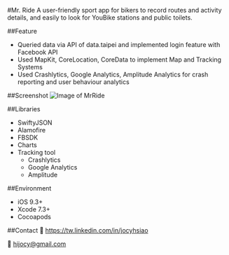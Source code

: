#Mr. Ride
A user-friendly sport app for bikers to record routes and activity details, and easily to look for YouBike stations and public toilets.

##Feature
* Queried data via API of data.taipei and implemented login feature with Facebook API
* Used MapKit, CoreLocation, CoreData to implement Map and Tracking Systems
* Used Crashlytics, Google Analytics, Amplitude Analytics for crash reporting and user behaviour analytics

##Screenshot
![Image of MrRide](https://cloud.githubusercontent.com/assets/3316679/21506753/992b05ba-ccad-11e6-8cd2-aeb7c16a6b96.gif)

##Libraries
* SwiftyJSON
* Alamofire
* FBSDK
* Charts
* Tracking tool
  * Crashlytics
  * Google Analytics
  * Amplitude

##Environment
* iOS 9.3+
* Xcode 7.3+
* Cocoapods

##Contact
:busts_in_silhouette: https://tw.linkedin.com/in/jocyhsiao

:email: hijocy@gmail.com
